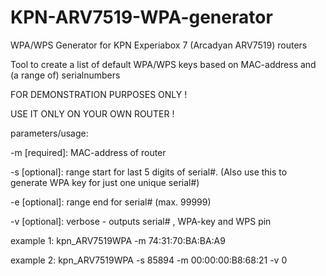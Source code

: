 # KPN-ARV7519-WPA-generator

WPA/WPS Generator for KPN Experiabox 7 (Arcadyan ARV7519) routers

Tool to create a list of default WPA/WPS keys based on MAC-address and (a range of) serialnumbers


FOR DEMONSTRATION PURPOSES ONLY !

USE IT ONLY ON YOUR OWN ROUTER !



parameters/usage:

-m [required]: MAC-address of router

-s [optional]: range start for last 5 digits of serial#. (Also use this to generate WPA key for just one unique serial#)

-e [optional]: range end for serial# (max. 99999)

-v [optional]: verbose - outputs serial# , WPA-key and WPS pin

example 1: kpn_ARV7519WPA -m 74:31:70:BA:BA:A9

example 2: kpn_ARV7519WPA -s 85894 -m 00:00:00:B8:68:21 -v 0
